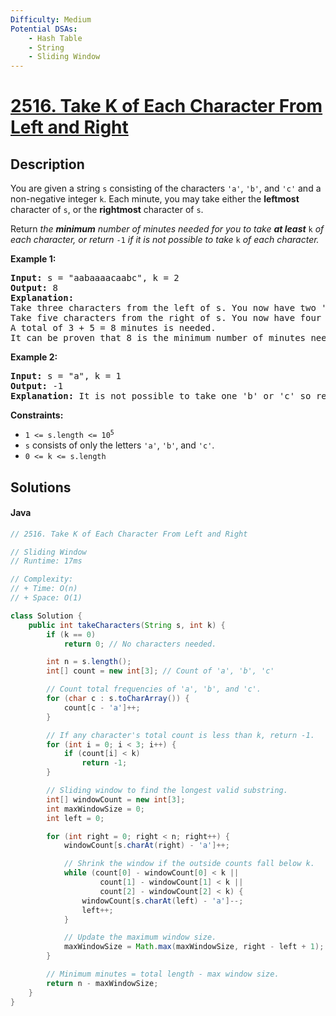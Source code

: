 ```yaml
---
Difficulty: Medium
Potential DSAs:
    - Hash Table
    - String
    - Sliding Window
---
```


<!-- problem:start -->
# [2516. Take K of Each Character From Left and Right](https://leetcode.com/problems/take-k-of-each-character-from-left-and-right)

## Description
<!-- description:start -->
<p>You are given a string <code>s</code> consisting of the characters <code>&#39;a&#39;</code>, <code>&#39;b&#39;</code>, and <code>&#39;c&#39;</code> and a non-negative integer <code>k</code>. Each minute, you may take either the <strong>leftmost</strong> character of <code>s</code>, or the <strong>rightmost</strong> character of <code>s</code>.</p>
<p>Return<em> the <strong>minimum</strong> number of minutes needed for you to take <strong>at least</strong> </em><code>k</code><em> of each character, or return </em><code>-1</code><em> if it is not possible to take </em><code>k</code><em> of each character.</em></p>

<p><strong class="example">Example 1:</strong></p>
<pre>
<strong>Input:</strong> s = &quot;aabaaaacaabc&quot;, k = 2
<strong>Output:</strong> 8
<strong>Explanation:</strong> 
Take three characters from the left of s. You now have two &#39;a&#39; characters, and one &#39;b&#39; character.
Take five characters from the right of s. You now have four &#39;a&#39; characters, two &#39;b&#39; characters, and two &#39;c&#39; characters.
A total of 3 + 5 = 8 minutes is needed.
It can be proven that 8 is the minimum number of minutes needed.
</pre>

<p><strong class="example">Example 2:</strong></p>
<pre>
<strong>Input:</strong> s = &quot;a&quot;, k = 1
<strong>Output:</strong> -1
<strong>Explanation:</strong> It is not possible to take one &#39;b&#39; or &#39;c&#39; so return -1.
</pre>

<p><strong>Constraints:</strong></p>
<ul>
	<li><code>1 &lt;= s.length &lt;= 10<sup>5</sup></code></li>
	<li><code>s</code> consists of only the letters <code>&#39;a&#39;</code>, <code>&#39;b&#39;</code>, and <code>&#39;c&#39;</code>.</li>
	<li><code>0 &lt;= k &lt;= s.length</code></li>
</ul>
<!-- description:end -->


## Solutions
<!-- solution:start -->
<!-- tabs:start -->

#### Java
```java
// 2516. Take K of Each Character From Left and Right

// Sliding Window
// Runtime: 17ms

// Complexity:
// + Time: O(n)
// + Space: O(1)

class Solution {
    public int takeCharacters(String s, int k) {
        if (k == 0)
            return 0; // No characters needed.

        int n = s.length();
        int[] count = new int[3]; // Count of 'a', 'b', 'c'

        // Count total frequencies of 'a', 'b', and 'c'.
        for (char c : s.toCharArray()) {
            count[c - 'a']++;
        }

        // If any character's total count is less than k, return -1.
        for (int i = 0; i < 3; i++) {
            if (count[i] < k)
                return -1;
        }

        // Sliding window to find the longest valid substring.
        int[] windowCount = new int[3];
        int maxWindowSize = 0;
        int left = 0;

        for (int right = 0; right < n; right++) {
            windowCount[s.charAt(right) - 'a']++;

            // Shrink the window if the outside counts fall below k.
            while (count[0] - windowCount[0] < k ||
                    count[1] - windowCount[1] < k ||
                    count[2] - windowCount[2] < k) {
                windowCount[s.charAt(left) - 'a']--;
                left++;
            }

            // Update the maximum window size.
            maxWindowSize = Math.max(maxWindowSize, right - left + 1);
        }

        // Minimum minutes = total length - max window size.
        return n - maxWindowSize;
    }
}
```

<!-- tabs:end -->
<!-- solution:end -->
<!-- problem:end -->
